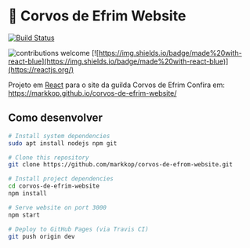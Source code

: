 # :parrot: Corvos de Efrim Website

[![Build Status](https://travis-ci.com/Markkop/corvos-de-efrim-website.svg?branch=master)](https://travis-ci.com/github/Markkop/corvos-de-efrim-website)

<!-- [![Codacy Badge](https://api.codacy.com/project/badge/Grade/00a1643b80994e459821f44f48211869)](https://www.codacy.com/gh/tarrafahc/tarrafahc.github.io) -->

![contributions welcome](https://img.shields.io/badge/contributions-welcome-brightgreen.svg?style=flat)
[![https://img.shields.io/badge/made%20with-react-blue](https://img.shields.io/badge/made%20with-react-blue)](https://reactjs.org/)

Projeto em [React](https://reactjs.org/) para o site da guilda Corvos de Efrim
Confira em: https://markkop.github.io/corvos-de-efrim-website/

## Como desenvolver

```bash
# Install system dependencies
sudo apt install nodejs npm git

# Clone this repository
git clone https://github.com/markkop/corvos-de-efrom-website.git

# Install project dependencies
cd corvos-de-efrim-website
npm install

# Serve website on port 3000
npm start

# Deploy to GitHub Pages (via Travis CI)
git push origin dev
```
